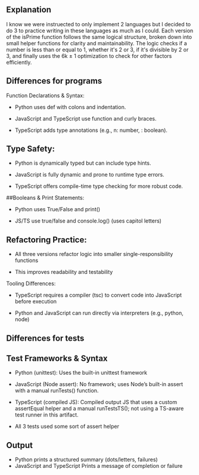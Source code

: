 ## Explanation

I know we were instruected to only implement 2 languages but I decided to do 3 to practice writing in these languages as much as I could. Each version of the isPrime function follows the same logical structure, broken down into small helper functions for clarity and maintainability. The logic checks if a number is less than or equal to 1, whether it's 2 or 3, if it's divisible by 2 or 3, and finally uses the 6k ± 1 optimization to check for other factors efficiently.

## Differences for programs

Function Declarations & Syntax:

- Python uses def with colons and indentation.

- JavaScript and TypeScript use function and curly braces.

- TypeScript adds type annotations (e.g., n: number, : boolean).

## Type Safety:

- Python is dynamically typed but can include type hints.

- JavaScript is fully dynamic and prone to runtime type errors.

- TypeScript offers compile-time type checking for more robust code.

##Booleans & Print Statements:

- Python uses True/False and print()

- JS/TS use true/false and console.log() (uses capitol letters)

## Refactoring Practice:

- All three versions refactor logic into smaller single-responsibility functions

- This improves readability and testability

Tooling Differences:

- TypeScript requires a compiler (tsc) to convert code into JavaScript before execution

- Python and JavaScript can run directly via interpreters (e.g., python, node)


## Differences for tests


## Test Frameworks & Syntax

- Python (unittest): Uses the built-in unittest framework

- JavaScript (Node assert): No framework; uses Node’s built-in assert with a manual runTests() function.

- TypeScript (compiled JS): Compiled output JS that uses a custom assertEqual helper and a manual runTestsTS(); not using a TS-aware test runner in this artifact.
  
- All 3 tests used some sort of assert helper


## Output

- Python prints a structured summary (dots/letters, failures)
- JavaScript and TypeScript Prints a message of completion or failure
